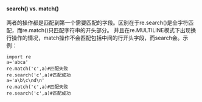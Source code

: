 #### search() vs. match()

两者的操作都是匹配到第一个需要匹配的字段。区别在于re.search()是全字符匹配，而re.match()只匹配字符串的开头部分。
并且在re.MULTILINE模式下出现换行操作的情况，match操作不会匹配包括中间的行开头字段，而search会。示例：
```
import re
a='abca'
re.match('c',a)#匹配失败
re.search('c',a)#匹配成功
a='a\b\c\nd\n'
re.match('c',a)#匹配失败
re.search('c',a)#匹配成功
```

